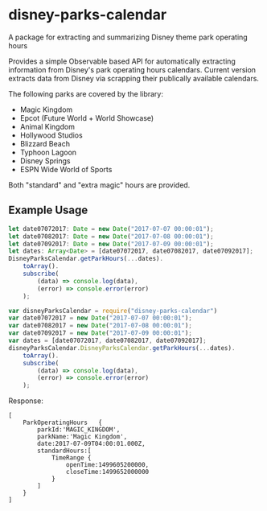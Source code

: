 # disney-parks-calendar
A package for extracting and summarizing Disney theme park operating hours

Provides a simple Observable based API for automatically extracting information from Disney's park operating hours calendars.  Current version extracts data from Disney via scrapping their publically available calendars.

The following parks are covered by the library:
* Magic Kingdom
* Epcot (Future World + World Showcase)
* Animal Kingdom
* Hollywood Studios
* Blizzard Beach
* Typhoon Lagoon
* Disney Springs
* ESPN Wide World of Sports

Both "standard" and "extra magic" hours are provided.

## Example Usage
```typescript
let date07072017: Date = new Date("2017-07-07 00:00:01");
let date07082017: Date = new Date("2017-07-08 00:00:01");
let date07092017: Date = new Date("2017-07-09 00:00:01");
let dates: Array<Date> = [date07072017, date07082017, date07092017];
DisneyParksCalendar.getParkHours(...dates).
    toArray().
    subscribe(
        (data) => console.log(data),
        (error) => console.error(error)
    );
```

```javascript
var disneyParksCalendar = require("disney-parks-calendar")
var date07072017 = new Date("2017-07-07 00:00:01");
var date07082017 = new Date("2017-07-08 00:00:01");
var date07092017 = new Date("2017-07-09 00:00:01");
var dates = [date07072017, date07082017, date07092017];
disneyParksCalendar.DisneyParksCalendar.getParkHours(...dates).
    toArray().
    subscribe(
        (data) => console.log(data),
        (error) => console.error(error)
    );
```

Response:

```
[
    ParkOperatingHours   {
        parkId:'MAGIC_KINGDOM',
        parkName:'Magic Kingdom',
        date:2017-07-09T04:00:01.000Z,
        standardHours:[
            TimeRange {
                openTime:1499605200000,
                closeTime:1499652000000
            }
        ]
    }
]
```
